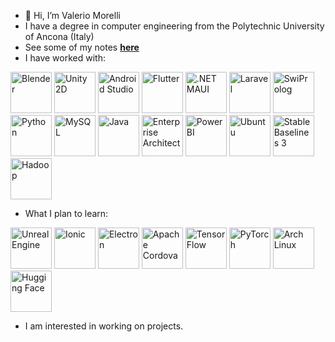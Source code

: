 - 👋 Hi, I’m Valerio Morelli
- I have a degree in computer engineering from the Polytechnic University of Ancona (Italy)
- See some of my notes <a href="https://github.com/MrPio/UNI-Notes"><b>here</b></a>
- I have worked with:

<img src="https://upload.wikimedia.org/wikipedia/commons/thumb/0/0c/Blender_logo_no_text.svg/768px-Blender_logo_no_text.svg.png" height="66rem" title="Blender"> <img src="https://user-images.githubusercontent.com/61319844/156958898-1f821b0d-21a8-444c-bc01-3cc3f49a44e8.png" height="66rem" title="Unity 2D"> <img src="https://static-00.iconduck.com/assets.00/android-studio-icon-486x512-zp9um7zl.png" height="66rem" title="Android Studio"> <img src="https://web-strapi.mrmilu.com/uploads/flutter_logo_470e9f7491.png" height="66rem" title="Flutter"> <img src="https://miro.medium.com/v2/resize:fit:400/1*r9PHaS8b0YCrOnMu9tZz9g.png" height="66rem" title=".NET MAUI"> <img src="https://static-00.iconduck.com/assets.00/laravel-icon-497x512-uwybstke.png" height="66rem" title="Laravel"> <img src="https://cdn.icon-icons.com/icons2/2107/PNG/512/file_type_prolog_icon_130230.png" height="66rem" title="SwiProlog"> <img src="https://static-00.iconduck.com/assets.00/python-icon-512x512-48og66bp.png" height="66rem" title="Python"> <img src="https://cdn-icons-png.flaticon.com/512/5968/5968313.png" height="66rem" title="MySQL"> <img src="https://cdn-icons-png.flaticon.com/512/5968/5968282.png" height="66rem" title="Java"> <img src="https://github.com/MrPio/MrPio/assets/22773005/4ff5946f-e536-4d7e-9c1c-a7c660b0cb27" height="66rem" title="Enterprise Architect"> <img src="https://static-00.iconduck.com/assets.00/power-bi-icon-1536x2048-0xah5g2o.png" height="66rem" title="Power BI"> <img src="https://upload.wikimedia.org/wikipedia/commons/9/9e/UbuntuCoF.svg" height="66rem" title="Ubuntu"> <img src="https://github.com/MrPio/MrPio/assets/22773005/abadbbb3-1126-4025-b086-2370ae61318e" height="66rem" title="Stable Baselines 3"> <img src="https://cdn.worldvectorlogo.com/logos/hadoop.svg" height="66rem" title="Hadoop">

- What I plan to learn:

<img src="https://github.com/MrPio/MrPio/assets/22773005/97920227-b04f-4b5b-8596-d143e69c29e1" height="66rem" title="Unreal Engine"> <img src="https://www.svgrepo.com/show/353912/ionic-icon.svg" height="66rem" title="Ionic"> <img src="https://upload.wikimedia.org/wikipedia/commons/thumb/9/91/Electron_Software_Framework_Logo.svg/2048px-Electron_Software_Framework_Logo.svg.png" height="66rem" title="Electron"> <img src="https://www.geekandjob.com/uploads/wiki/5fd2279663a119d26b5924521938d9eb.png" height="66rem" title="Apache Cordova"> <img src="https://upload.wikimedia.org/wikipedia/commons/thumb/2/2d/Tensorflow_logo.svg/1915px-Tensorflow_logo.svg.png" height="66rem" title="TensorFlow"> <img src="https://upload.wikimedia.org/wikipedia/commons/thumb/1/10/PyTorch_logo_icon.svg/640px-PyTorch_logo_icon.svg.png" height="66rem" title="PyTorch"> <img src="https://www.raspberryitaly.com/wp-content/uploads/2015/04/Arch-linux-logo.png" height="66rem" title="Arch Linux">
<img src="https://workable-application-form.s3.amazonaws.com/advanced/production/61557f91d9510741dc62e7f8/c3635b59-a3d2-444a-b636-a9d0061dcdde" height="66rem" title="Hugging Face">
- I am interested in working on projects.
<!---
MrPio/MrPio is a ✨ special ✨ repository because its `README.md` (this file) appears on your GitHub profile.
You can click the Preview link to take a look at your changes.
--->
